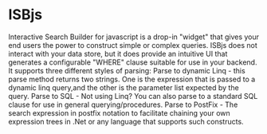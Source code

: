 ISBjs
=====
Interactive Search Builder for javascript is a drop-in "widget" that gives your end users the power to construct simple or complex queries. ISBjs does not interact with your data store, but it does provide an intuitive UI that generates a configurable "WHERE" clause suitable for use in your backend. It supports three different styles of parsing:
Parse to dynamic Linq - this parse method returns two strings. One is the expression that is passed to a dynamic linq query,and the other is the parameter list expected by the query.
Parse to SQL - Not using Linq? You can also parse to a standard SQL clause for use in general querying/procedures.
Parse to PostFix - The search expression in postfix notation to facilitate chaining your own expression trees in .Net or any language that supports such constructs.
